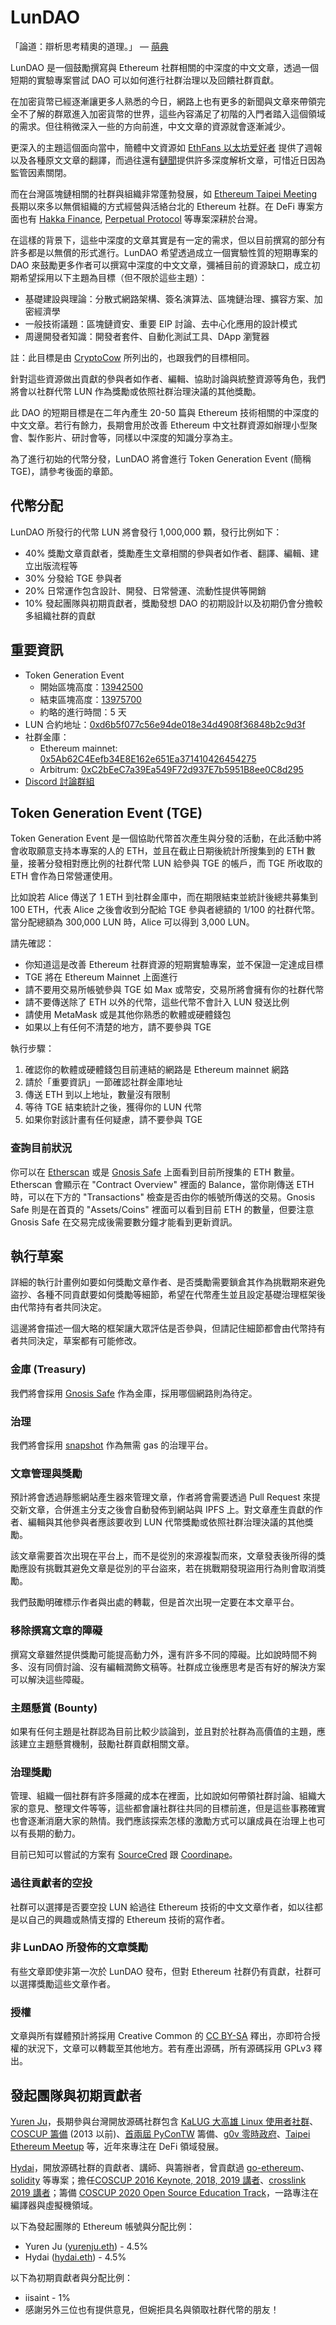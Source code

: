 # LunDAO 

「論道：辯析思考精奧的道理。」 — [萌典][18]

LunDAO 是一個鼓勵撰寫與 Ethereum 社群相關的中深度的中文文章，透過一個短期的實驗專案嘗試 DAO 可以如何進行社群治理以及回饋社群貢獻。

在加密貨幣已經逐漸讓更多人熟悉的今日，網路上也有更多的新聞與文章來帶領完全不了解的群眾進入加密貨幣的世界，這些內容滿足了初階的入門者踏入這個領域的需求。但往稍微深入一些的方向前進，中文文章的資源就會逐漸減少。

更深入的主題這個面向當中，簡體中文資源如 [EthFans 以太坊爱好者][1] 提供了週報以及各種原文文章的翻譯，而過往還有[鏈聞][2]提供許多深度解析文章，可惜近日因為監管因素關閉。

而在台灣區塊鏈相關的社群與組織非常蓬勃發展，如 [Ethereum Taipei Meeting][3] 長期以來多以無償組織的方式經營與活絡台北的 Ethereum 社群。在 DeFi 專案方面也有 [Hakka Finance][4], [Perpetual Protocol][5] 等專案深耕於台灣。

在這樣的背景下，這些中深度的文章其實是有一定的需求，但以目前撰寫的部分有許多都是以無償的形式進行。LunDAO 希望透過成立一個實驗性質的短期專案的 DAO 來鼓勵更多作者可以撰寫中深度的中文文章，彌補目前的資源缺口，成立初期希望採用以下主題為目標（但不限於這些主題）：

- 基礎建設與理論：分散式網路架構、簽名演算法、區塊鏈治理、擴容方案、加密經濟學
- 一般技術議題：區塊鏈資安、重要 EIP 討論、去中心化應用的設計模式
- 周邊開發者知識：開發者套件、自動化測試工具、DApp 瀏覽器

註：此目標是由 [CryptoCow][7] 所列出的，也跟我們的目標相同。

針對這些資源做出貢獻的參與者如作者、編輯、協助討論與統整資源等角色，我們將會以社群代幣 LUN 作為獎勵或依照社群治理決議的其他獎勵。

此 DAO 的短期目標是在二年內產生 20-50 篇與 Ethereum 技術相關的中深度的中文文章。若行有餘力，長期會用於改善 Ethereum 中文社群資源如辦理小型聚會、製作影片、研討會等，同樣以中深度的知識分享為主。

為了進行初始的代幣分發，LunDAO 將會進行 Token Generation Event (簡稱 TGE)，請參考後面的章節。

## 代幣分配
LunDAO 所發行的代幣 LUN 將會發行 1,000,000 顆，發行比例如下：
- 40% 獎勵文章貢獻者，獎勵產生文章相關的參與者如作者、翻譯、編輯、建立出版流程等
- 30% 分發給 TGE 參與者
- 20% 日常運作包含設計、開發、日常營運、流動性提供等開銷
- 10% 發起團隊與初期貢獻者，獎勵發想 DAO 的初期設計以及初期仍會分擔較多組織社群的貢獻


## 重要資訊
- Token Generation Event
	- 開始區塊高度：[13942500][30]
	- 結束區塊高度：[13975700][31]
	- 約略的進行時間：5 天
- LUN 合約地址：[0xd6b5f077c56e94de018e34d4908f36848b2c9d3f][29]
- 社群金庫：
  - Ethereum mainnet: [0x5Ab62C4Eefb34E8E162e651Ea371410426454275][22]
  - Arbitrum: [0xC2bEeC7a39Ea549F72d937E7b5951B8ee0C8d295][33]
- [Discord 討論群組][21]

## Token Generation Event (TGE)
Token Generation Event 是一個協助代幣首次產生與分發的活動，在此活動中將會收取願意支持本專案的人的 ETH，並且在截止日期後統計所搜集到的 ETH 數量，接著分發相對應比例的社群代幣 LUN 給參與 TGE 的帳戶，而 TGE 所收取的 ETH 會作為日常營運使用。

比如說若 Alice 傳送了 1 ETH 到社群金庫中，而在期限結束並統計後總共募集到 100 ETH，代表 Alice 之後會收到分配給 TGE 參與者總額的 1/100 的社群代幣。當分配總額為 300,000 LUN 時，Alice 可以得到 3,000 LUN。

請先確認：
- 你知道這是改善 Ethereum 社群資源的短期實驗專案，並不保證一定達成目標
- TGE 將在 Ethereum Mainnet 上面進行
- 請不要用交易所帳號參與 TGE 如 Max 或幣安，交易所將會擁有你的社群代幣
- 請不要傳送除了 ETH 以外的代幣，這些代幣不會計入 LUN 發送比例
- 請使用 MetaMask 或是其他你熟悉的軟體或硬體錢包
- 如果以上有任何不清楚的地方，請不要參與 TGE

執行步驟：
1. 確認你的軟體或硬體錢包目前連結的網路是 Ethereum mainnet 網路
2. 請於「重要資訊」一節確認社群金庫地址
3. 傳送 ETH 到以上地址，數量沒有限制
4. 等待 TGE 結束統計之後，獲得你的 LUN 代幣
5. 如果你對該計畫有任何疑慮，請不要參與 TGE

### 查詢目前狀況
你可以在 [Etherscan][32] 或是 [Gnosis Safe][22] 上面看到目前所搜集的 ETH 數量。Etherscan 會顯示在 "Contract Overview" 裡面的 Balance，當你剛傳送 ETH 時，可以在下方的 "Transactions" 檢查是否由你的帳號所傳送的交易。Gnosis Safe 則是在首頁的 "Assets/Coins" 裡面可以看到目前 ETH 的數量，但要注意 Gnosis Safe 在交易完成後需要數分鐘才能看到更新資訊。
## 執行草案
詳細的執行計畫例如要如何獎勵文章作者、是否獎勵需要鎖倉其作為挑戰期來避免盜抄、各種不同貢獻要如何獎勵等細節，希望在代幣產生並且設定基礎治理框架後由代幣持有者共同決定。

這邊將會描述一個大略的框架讓大眾評估是否參與，但請記住細節都會由代幣持有者共同決定，草案都有可能修改。

### 金庫 (Treasury)
我們將會採用 [Gnosis Safe][8] 作為金庫，採用哪個網路則為待定。

### 治理
我們將會採用 [snapshot][9] 作為無需 gas 的治理平台。

### 文章管理與獎勵
預計將會透過靜態網站產生器來管理文章，作者將會需要透過 Pull Request 來提交新文章，合併進主分支之後會自動發佈到網站與 IPFS 上。對文章產生貢獻的作者、編輯與其他參與者應該要收到 LUN 代幣獎勵或依照社群治理決議的其他獎勵。

該文章需要首次出現在平台上，而不是從別的來源複製而來，文章發表後所得的獎勵應設有挑戰其避免文章是從別的平台盜來，若在挑戰期發現盜用行為則會取消獎勵。

我們鼓勵明確標示作者與出處的轉載，但是首次出現一定要在本文章平台。

### 移除撰寫文章的障礙
撰寫文章雖然提供獎勵可能提高動力外，還有許多不同的障礙。比如說時間不夠多、沒有同儕討論、沒有編輯潤飾文稿等。社群成立後應思考是否有好的解決方案可以解決這些障礙。

### 主題懸賞 (Bounty)
如果有任何主題是社群認為目前比較少談論到，並且對於社群為高價值的主題，應該建立主題懸賞機制，鼓勵社群貢獻相關文章。

### 治理獎勵
管理、組織一個社群有許多隱藏的成本在裡面，比如說如何帶領社群討論、組織大家的意見、整理文件等等，這些都會讓社群往共同的目標前進，但是這些事務確實也會逐漸消磨大家的熱情。我們應該探索怎樣的激勵方式可以讓成員在治理上也可以有長期的動力。

目前已知可以嘗試的方案有 [SourceCred][16] 跟 [Coordinape][17]。

### 過往貢獻者的空投
社群可以選擇是否要空投 LUN 給過往 Ethereum 技術的中文文章作者，如以往都是以自己的興趣或熱情支撐的 Ethereum 技術的寫作者。

### 非 LunDAO 所發佈的文章獎勵
有些文章即使非第一次於 LunDAO 發布，但對 Ethereum 社群仍有貢獻，社群可以選擇獎勵這些文章作者。

### 授權
文章與所有媒體預計將採用 Creative Common 的 [CC BY-SA][10] 釋出，亦即符合授權的狀況下，文章可以轉載至其他地方。若有產出源碼，所有源碼採用 GPLv3 釋出。

## 發起團隊與初期貢獻者
[Yuren Ju][11]，長期參與台灣開放源碼社群包含 [KaLUG 大高雄 Linux 使用者社群][12]、[COSCUP 籌備][13] (2013 以前)、[首兩屆 PyConTW][14] 籌備、[g0v 零時政府][15]、[Taipei Ethereum Meetup][3] 等，近年來專注在 DeFi 領域發展。

[Hydai][23]，開放源碼社群的貢獻者、講師、與籌辦者，曾貢獻過 [go-ethereum][24]、[solidity][25] 等專案；擔任[COSCUP 2016 Keynote, 2018, 2019 講者][26]、[crosslink 2019 講者][27]；籌備 [COSCUP 2020 Open Source Education Track][28]，一路專注在編譯器與虛擬機領域。

以下為發起團隊的 Ethereum 帳號與分配比例：
- Yuren Ju ([yurenju.eth][19]) - 4.5%
- Hydai ([hydai.eth][20]) - 4.5%

以下為初期貢獻者與分配比例：
- iisaint - 1%
- 感謝另外三位也有提供意見，但婉拒具名與領取社群代幣的朋友！

[1]: https://ethfans.org/
[2]: https://twitter.com/chainnewscom
[3]: https://medium.com/taipei-ethereum-meetup
[4]: https://hakka.finance/
[5]: https://www.perp.com/
[7]: https://medium.com/cryptocow
[8]: https://gnosis-safe.io/
[9]: https://docs.snapshot.org/
[10]: https://creativecommons.org/licenses/by-sa/4.0/deed.zh_TW
[11]: https://yurenju.eth.xyz/
[12]: https://kalug.linux.org.tw/
[13]: https://coscup.org/2013/zh-tw/
[14]: https://tw.pycon.org/2016/zh-hant/about/pycontw/
[15]: https://g0v.tw/
[16]: https://sourcecred.io/
[17]: https://coordinape.com/
[18]: https://www.moedict.tw/%E8%AB%96%E9%81%93
[19]: https://yurenju.eth.xyz/
[20]: https://hydai.eth.xyz/
[21]: https://discord.gg/9s3RQmajBu
[22]: https://gnosis-safe.io/app/eth:0x5Ab62C4Eefb34E8E162e651Ea371410426454275/
[23]: https://hyd.ai/
[24]: https://github.com/ethereum/go-ethereum
[25]: https://github.com/ethereum/solidity
[26]: https://coscup.org/2016/schedules.html
[27]: https://crosslink.taipei/
[28]: https://coscup.org/2020/zh-TW/agenda
[29]: https://etherscan.io/address/0xd6b5f077c56e94de018e34d4908f36848b2c9d3f
[30]: https://etherscan.io/block/countdown/13942500
[31]: https://etherscan.io/block/countdown/13975700
[32]: https://etherscan.io/address/0x5Ab62C4Eefb34E8E162e651Ea371410426454275
[33]: https://gnosis-safe.io/app/arb1:0xC2bEeC7a39Ea549F72d937E7b5951B8ee0C8d295/